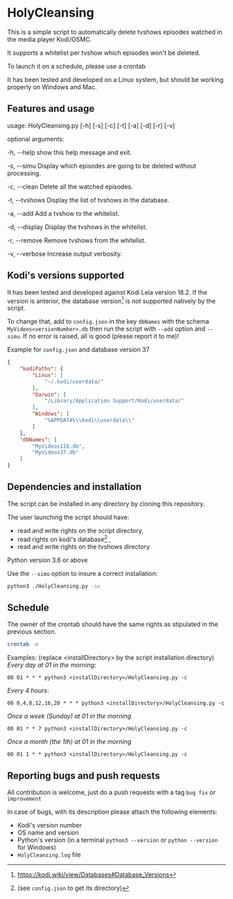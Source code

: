 
# HolyCleansing

This is a simple script to automatically delete tvshows episodes watched in the media player Kodi/OSMC.

It supports a whitelist per tvshow which episodes won't be deleted.

To launch it on a schedule, please use a crontab

It has been tested and developed on a Linux system, but should be working properly on Windows and Mac.

## Features and usage

usage: HolyCleansing.py [-h] [-s] [-c] [-t] [-a] [-d] [-r] [-v]

optional arguments:

  -h, --help     show this help message and exit.

  -s, --simu     Display which episodes are going to be deleted without processing.

  -c, --clean    Delete all the watched episodes.

  -t, --tvshows  Display the list of tvshows in the database.

  -a, --add      Add a tvshow to the whitelist.

  -d, --display  Display the tvshows in the whitelist.

  -r, --remove   Remove tvshows from the whitelist.

  -v, --verbose  Increase output verbosity.
  
## Kodi's versions supported

It has been tested and developed against Kodi Leia version 18.2. If the version is anterior, the database version[^1]  is not supported natively by the script.
[^1]: https://kodi.wiki/view/Databases#Database_Versions

To change that, add to `config.json` in the key `dbNames` with the schema `MyVideos<versionNumber>.db` then run the script with `--add` option and `--simu`. If no error is raised, all is good (please report it to me)!

Example for `config.json` and database version 37
```json
{
    "kodiPaths": {
        "Linux": [
            "~/.kodi/userdata/"
        ],
        "Darwin": [
            "/Library/Application Support/Kodi/userdata/"
        ],
        "Windows": [
            "%APPDATA%\\Kodi\\userdata\\"
        ]
    },
    "dbNames": [
        "MyVideos116.db",
        "MyVideos37.db"
    ]
}
```

## Dependencies and installation
The script can be installed in any directory by cloning this repository.

The user launching the script should have:
- read and write rights on the script directory,
- read rights on kodi's database[^2] ,
- read and write rights on the tvshows directory
[^2]: (see `config.json` to get its directory)

Python version 3.6 or above

Use the `--simu` option to insure a correct installation:
```bash
python3 ./HolyCleansing.py -sv
```

## Schedule
The owner of the crontab should have the same rights as stipulated in the previous section.

```bash
crontab -e
```
Examples:
(replace <installDirectory\> by the script installation directory)
_Every day at 01 in the morning_:
```cron
00 01 * * * python3 <installDirectory>/HolyCleansing.py -c
```
_Every 4 hours_:
```cron
00 0,4,8,12,16,20 * * * python3 <installDirectory>/HolyCleansing.py -c
```

_Once a week (Sunday) at 01 in the morning_
```cron
00 01 * * 7 python3 <installDirectory>/HolyCleansing.py -c
```

_Once a month (the 1th) at 01 in the morning_
```cron
00 01 1 * * python3 <installDirectory>/HolyCleansing.py -c
```

## Reporting bugs and push requests
All contribution is welcome, just do a push requests with a tag `bug fix` or `improvement`

In case of bugs, with its description please attach the following elements:

- Kodi's version number
- OS name and version
- Python's version (in a terminal `python3 --version` or `python --version` for Windows)
- `HolyCleansing.log` file 


